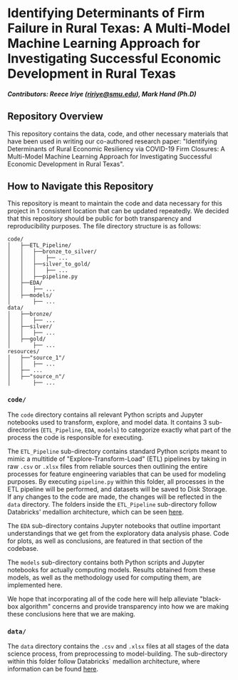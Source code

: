 # **Identifying Determinants of Firm Failure in Rural Texas: A Multi-Model Machine Learning Approach for Investigating Successful Economic Development in Rural Texas**
##### *Contributors: Reece Iriye (ririye@smu.edu), Mark Hand (Ph.D)*

## **Repository Overview**

This repository contains the data, code, and other necessary materials that have been used in writing our co-authored research paper: "Identifying Determinants of Rural Economic Resiliency via COVID-19 Firm Closures: A Multi-Model Machine Learning Approach for Investigating Successful Economic Development in Rural Texas". 

## **How to Navigate this Repository**

This repository is meant to maintain the code and data necessary for this project in 1 consistent location that can be updated repeatedly. We decided that this repository should be public for both transparency and reproducibility purposes. The file directory structure is as follows:

```
code/
│   ├──ETL_Pipeline/
│   │   ├──bronze_to_silver/
│   │   │   ├── ...
│   │   ├──silver_to_gold/
│   │   │   ├── ...
│   │   ├──pipeline.py
│   ├──EDA/
│   │   ├── ...
│   ├──models/
│       ├── ...
data/
│   ├──bronze/
│   │   ├── ...
│   ├──silver/
│   │   ├── ...
│   ├──gold/
│       ├── ...
resources/
│   ├──"source_1"/
│   │   ├── ...
│   ├── ...
│   ├──"source_n"/
│       ├── ...
```
### **`code/`**

The `code` directory contains all relevant Python scripts and Jupyter notebooks used to transform, explore, and model data. It contains 3 sub-directories (`ETL_Pipeline`, `EDA`, `models`) to categorize exactly what part of the process the code is responsible for executing.

 The `ETL_Pipeline` sub-directory contains standard Python scripts meant to mimic a multitide of "Explore-Transform-Load" (ETL) pipelines by taking in raw `.csv` or `.xlsx` files from reliable sources then outlining the entire processes for feature engineering variables that can be used for modeling purposes. By executing `pipeline.py` within this folder, all processes in the ETL pipeline will be performed, and datasets will be saved to Disk Storage. If any changes to the code are made, the changes will be reflected in the `data` directory. The folders inside the `ETL_Pipeline` sub-directory follow Databricks' medallion architecture, which can be seen <a href="https://www.databricks.com/glossary/medallion-architecture">here</a>.
 
 The `EDA` sub-directory contains Jupyter notebooks that outline important understandings that we get from the exploratory data analysis phase. Code for plots, as well as conclusions, are featured in that section of the codebase. 
 
 The `models` sub-directory contains both Python scripts and Jupyter notebooks for actually computing models. Results obtained from these models, as well as the methodology used for computing them, are implemented here. 
 
 We hope that incorporating all of the code here will help alleviate "black-box algorithm" concerns and provide transparency into how we are making these conclusions here that we are making.

 ### **`data/`**

The `data` directory contains the `.csv` and `.xlsx` files at all stages of the data science process, from preprocessing to model-building. The sub-directory within this folder follow Databricks` medallion architecture, where information can be found <a href="https://www.databricks.com/glossary/medallion-architecture">here</a>.

